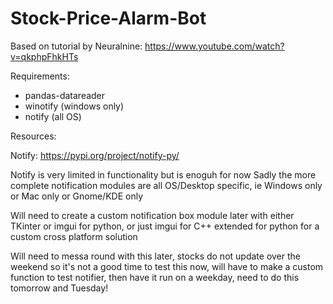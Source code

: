# Stock-Price-Alarm-Bot

Based on tutorial by Neuralnine:
https://www.youtube.com/watch?v=qkphpFhkHTs

Requirements:

 - pandas-datareader
 - winotify (windows only)
 - notify (all OS)

Resources:

Notify: https://pypi.org/project/notify-py/

Notify is very limited in functionality but is enoguh for now
Sadly the more complete notification modules are all OS/Desktop 
specific, ie Windows only or Mac only or Gnome/KDE only

Will need to create a custom notification box module later with
either TKinter or imgui for python, or just imgui for C++ extended
for python for a custom cross platform solution

Will need to messa round with this later, stocks do not update over the weekend so it's not a good time to test this now, will have to make a custom function to test notifier, then have it run on a weekday, need to do this tomorrow and Tuesday!